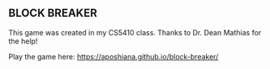 ## BLOCK BREAKER

This game was created in my CS5410 class. Thanks to Dr. Dean Mathias for the help!

Play the game here: https://aposhiana.github.io/block-breaker/
